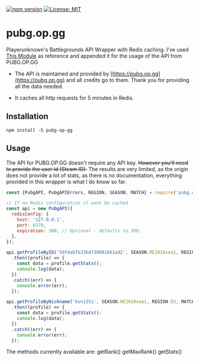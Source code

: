 [![npm version](https://badge.fury.io/js/pubg-api-redis.svg)](https://badge.fury.io/js/pubg-api-redis)
[![License: MIT](https://img.shields.io/badge/License-MIT-yellow.svg)](https://opensource.org/licenses/MIT)

# pubg.op.gg

Playerunknown's Battlegrounds API Wrapper with Redis caching.
I've used [This Module](https://github.com/javilobo8/pubg-api-redis) as reference and appended it for the usage of the API from PUBG.OP.GG

* The API is maintained and provided by [https://pubg.op.gg](https://pubg.op.gg) and all credits go to them. Thank you for providing all the data needed.

* It caches all http requests for 5 minutes in Redis.

## Installation

```
npm install -S pubg-op-gg
```

## Usage

The API for PUBG.OP.GG doesn't require any API key. ~~However you'll need to provide the user id (Steam ID).~~
The results are very limited, as the origin does not provide a lot of stats, as there is no documentation, everything provided in this wrapper is what I do know so far.

```javascript
const {PubgAPI, PubgAPIErrors, REGION, SEASON, MATCH} = require('pubg.op.gg');

// If no Redis configuration it wont be cached
const api = new PubgAPI({
  redisConfig: {
    host: '127.0.0.1',
    port: 6379,
    expiration: 300, // Optional - defaults to 300.
  },
});

api.getProfileByID('59fdabfb33bd730001661ad2', SEASON.RE2018sea1, REGION.EU, MATCH.SQUAD.size, MATCH.SQUAD.name)
  .then((profile) => {
    const data = profile.getStats();
    console.log(data);
  })
  .catch((err) => {
  	console.error(err);
  });

api.getProfileByNickname('kvn1351', SEASON.RE2018sea1, REGION.EU, MATCH.SQUAD.size, MATCH.SQUAD.name)
  .then((profile) => {
    const data = profile.getStats();
    console.log(data);
  })
  .catch((err) => {
  	console.error(err);
  });
```

The methods currently available are:
getRank()
getMaxRank()
getStats()